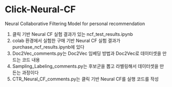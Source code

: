 # Click-Neural-CF
Neural Collaborative Filtering Model for personal recommendation


1. 클릭 기반 Neural CF 실험 결과가 있는 ncf_test_results.ipynb
2. colab 환경에서 실험한 구매 기반 Neural CF 실험 결과가 purchase_ncf_results.ipynb에 있다
3. Doc2Vec_comments.py는 Doc2Vec 임베딩 방법과 Doc2Vec로 데이터셋을 만드는 코드 내용
4. Sampling_Labeling_comments.py는 후보군을 뽑고 라벨링해서 데이터셋을 만든는 과정이다
5. CTR_Neural_CF_comments.py는 클릭 기반 Neural CF를 실행 코드를 작성
